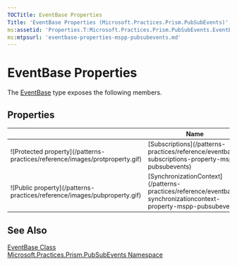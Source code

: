 ```yaml
---
TOCTitle: EventBase Properties
Title: 'EventBase Properties (Microsoft.Practices.Prism.PubSubEvents)'
ms:assetid: 'Properties.T:Microsoft.Practices.Prism.PubSubEvents.EventBase'
ms:mtpsurl: 'eventbase-properties-mspp-pubsubevents.md'
---
```



# EventBase Properties

The [EventBase](/patterns-practices/reference/eventbase-class-mspp-pubsubevents) type exposes the following members.

## Properties


<table>
<thead>
<tr class="header">
<th> </th>
<th>Name</th>
<th>Description</th>
</tr>
</thead>
<tbody>
<tr class="odd">
<td>![Protected property](/patterns-practices/reference/images/protproperty.gif)</td>
<td>[Subscriptions](/patterns-practices/reference/eventbase-subscriptions-property-mspp-pubsubevents)</td>
<td><div class="summary">
Gets the list of current subscriptions.
</div></td>
</tr>
<tr class="even">
<td>![Public property](/patterns-practices/reference/images/pubproperty.gif)</td>
<td>[SynchronizationContext](/patterns-practices/reference/eventbase-synchronizationcontext-property-mspp-pubsubevents)</td>
<td><div class="summary">
Allows the SynchronizationContext to be set by the EventAggregator for UI Thread Dispatching
</div></td>
</tr>
</tbody>
</table>

## See Also

[EventBase Class](/patterns-practices/reference/eventbase-class-mspp-pubsubevents)  
[Microsoft.Practices.Prism.PubSubEvents Namespace](/patterns-practices/reference/mspp-pubsubevents-namespace)